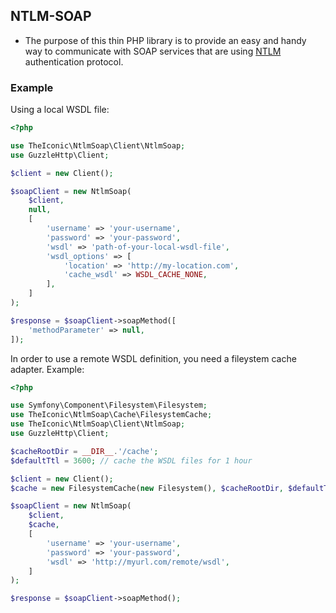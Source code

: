 ## NTLM-SOAP

 - The purpose of this thin PHP library is to provide an easy and handy way to communicate with SOAP services that are using [NTLM](https://docs.microsoft.com/en-us/windows/desktop/secauthn/microsoft-ntlm) authentication protocol.
 
### Example

Using a local WSDL file:

```php
<?php

use TheIconic\NtlmSoap\Client\NtlmSoap;
use GuzzleHttp\Client;

$client = new Client();

$soapClient = new NtlmSoap(
    $client,
    null,
    [
        'username' => 'your-username',
        'password' => 'your-password',
        'wsdl' => 'path-of-your-local-wsdl-file',
        'wsdl_options' => [
            'location' => 'http://my-location.com',
            'cache_wsdl' => WSDL_CACHE_NONE,
        ],
    ]
);

$response = $soapClient->soapMethod([
    'methodParameter' => null,
]);
```

In order to use a remote WSDL definition, you need a fileystem cache adapter. Example:

```php
<?php

use Symfony\Component\Filesystem\Filesystem;
use TheIconic\NtlmSoap\Cache\FilesystemCache;
use TheIconic\NtlmSoap\Client\NtlmSoap;
use GuzzleHttp\Client;

$cacheRootDir = __DIR__.'/cache';
$defaultTtl = 3600; // cache the WSDL files for 1 hour

$client = new Client();
$cache = new FilesystemCache(new Filesystem(), $cacheRootDir, $defaultTtl);

$soapClient = new NtlmSoap(
    $client,
    $cache,
    [
        'username' => 'your-username',
        'password' => 'your-password',
        'wsdl' => 'http://myurl.com/remote/wsdl',
    ]
);

$response = $soapClient->soapMethod();
```
